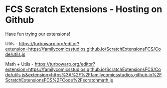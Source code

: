 <h1>FCS Scratch Extensions - Hosting on Github</h1>

Have fun trying our extensions!

Utils - https://turbowarp.org/editor?extension=https://familycomicsstudios.github.io/ScratchExtensionsFCS/Code/utils.js

Math + Utils - https://turbowarp.org/editor?extension=https://familycomicsstudios.github.io/ScratchExtensionsFCS/Code/utils.js&extension=https%3A%2F%2Ffamilycomicsstudios.github.io%2FScratchExtensionsFCS%2FCode%2Fscratchmath.js

